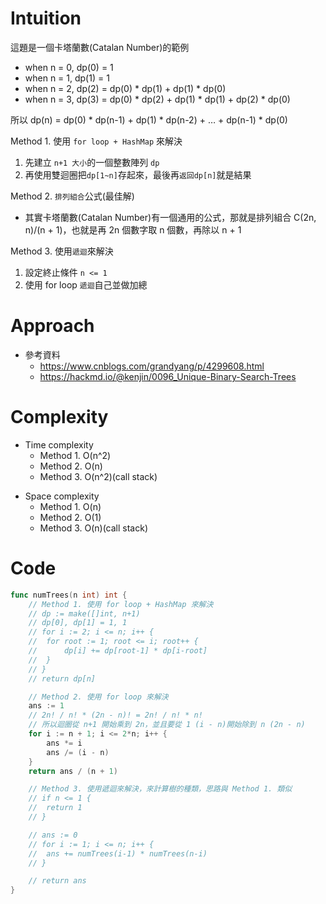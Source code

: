 # Intuition

這題是一個卡塔蘭數(Catalan Number)的範例
- when n = 0, dp(0) = 1
- when n = 1, dp(1) = 1
- when n = 2, dp(2) = dp(0) * dp(1) + dp(1) * dp(0)
- when n = 3, dp(3) = dp(0) * dp(2) + dp(1) * dp(1) + dp(2) * dp(0)

所以 dp(n) = dp(0) * dp(n-1) + dp(1) * dp(n-2) + … + dp(n-1) * dp(0)

Method 1. 使用 `for loop + HashMap` 來解決
1. 先建立 `n+1 大小`的一個整數陣列 `dp`
2. 再使用雙迴圈把`dp[1~n]`存起來，最後再`返回dp[n]`就是結果

Method 2. `排列組合`公式(最佳解)
- 其實卡塔蘭數(Catalan Number)有一個通用的公式，那就是排列組合 C(2n, n)/(n + 1)，也就是再 2n 個數字取 n 個數，再除以 n + 1

Method 3. 使用`遞迴`來解決

1. 設定終止條件 `n <= 1`
2. 使用 for loop `遞迴`自己並做加總
<!-- Describe your first thoughts on how to solve this problem. -->

# Approach
- 參考資料
    - https://www.cnblogs.com/grandyang/p/4299608.html
    - https://hackmd.io/@kenjin/0096_Unique-Binary-Search-Trees
<!-- Describe your approach to solving the problem. -->

# Complexity
- Time complexity
    - Method 1. O(n^2)
    - Method 2. O(n)
    - Method 3. O(n^2)(call stack)
<!-- Add your time complexity here, e.g. $$O(n)$$ -->

- Space complexity 
    - Method 1. O(n)
    - Method 2. O(1)
    - Method 3. O(n)(call stack)
<!-- Add your space complexity here, e.g. $$O(n)$$ -->

# Code
```go
func numTrees(n int) int {
	// Method 1. 使用 for loop + HashMap 來解決
	// dp := make([]int, n+1)
	// dp[0], dp[1] = 1, 1
	// for i := 2; i <= n; i++ {
	// 	for root := 1; root <= i; root++ {
	// 		dp[i] += dp[root-1] * dp[i-root]
	// 	}
	// }
	// return dp[n]

	// Method 2. 使用 for loop 來解決
	ans := 1
	// 2n! / n! * (2n - n)! = 2n! / n! * n!
	// 所以迴圈從 n+1 開始乘到 2n，並且要從 1 (i - n)開始除到 n (2n - n)
	for i := n + 1; i <= 2*n; i++ {
		ans *= i
		ans /= (i - n)
	}
	return ans / (n + 1)

	// Method 3. 使用遞迴來解決，來計算樹的種類，思路與 Method 1. 類似
	// if n <= 1 {
	// 	return 1
	// }

	// ans := 0
	// for i := 1; i <= n; i++ {
	// 	ans += numTrees(i-1) * numTrees(n-i)
	// }

	// return ans
}
```
